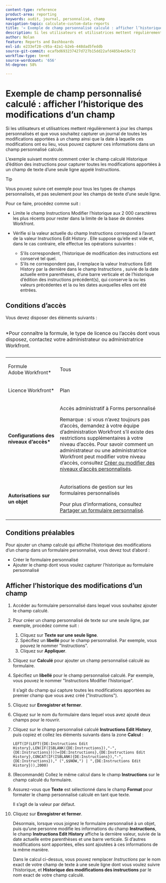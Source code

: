 ```yaml
---
content-type: reference
product-area: reporting
keywords: audit, journal, personnalisé, champ
navigation-topic: calculate-custom-data-reports
title: '« Exemple de champ personnalisé calculé : afficher l’historique des modifications d’un champ »'
description: Si les utilisateurs et utilisatrices mettent régulièrement à jour les champs personnalisés et que vous souhaitez capturer un journal de toutes les modifications apportées à un champ ainsi que la date à laquelle ces modifications ont eu lieu, vous pouvez capturer ces informations dans un champ personnalisé calculé.
author: Nolan
feature: Reports and Dashboards
exl-id: e233ef28-c95a-42a1-b2eb-448dad5feddb
source-git-commit: ecafbd693237427d727b15dd22afd485b4e59c72
workflow-type: tm+mt
source-wordcount: '656'
ht-degree: 58%

---
```


# Exemple de champ personnalisé calculé : afficher l’historique des modifications d’un champ

Si les utilisateurs et utilisatrices mettent régulièrement à jour les champs personnalisés et que vous souhaitez capturer un journal de toutes les modifications apportées à un champ ainsi que la date à laquelle ces modifications ont eu lieu, vous pouvez capturer ces informations dans un champ personnalisé calculé.

L’exemple suivant montre comment créer le champ calculé Historique d’édition des instructions pour capturer toutes les modifications apportées à un champ de texte d’une seule ligne appelé Instructions.

>[!TIP]
>
>Vous pouvez suivre cet exemple pour tous les types de champs personnalisés, et pas seulement pour les champs de texte d’une seule ligne.

Pour ce faire, procédez comme suit :

* Limite le champ Instructions Modifier l’historique aux 2 000 caractères les plus récents pour rester dans la limite de la base de données Workfront.
* Vérifie si la valeur actuelle du champ Instructions correspond à l’avant de la valeur Instructions Edit History . Elle suppose qu’elle est vide et, dans le cas contraire, elle effectue les opérations suivantes :

   * S’ils correspondent, l’historique de modification des instructions est conservé tel quel.
   * S’ils ne correspondent pas, il remplace la valeur Instructions Edit History par la dernière dans le champ Instructions , suivie de la date actuelle entre parenthèses, d’une barre verticale et de l’historique d’édition des instructions précédent(s), qui conserve la ou les valeurs précédentes et la ou les dates auxquelles elles ont été entrées.

## Conditions d’accès

Vous devez disposer des éléments suivants :

<table style="table-layout:auto"> 
 <caption style="text-align: left;"> 
  <p>*Pour connaître la formule, le type de licence ou l’accès dont vous disposez, contactez votre administrateur ou administratrice Workfront.</p> 
 </caption> 
 <col> 
 </col> 
 <col> 
 </col> 
 <tbody> 
  <tr> 
   <td> <p>Formule Adobe Workfront*</p> </td> 
   <td>Tous</td> 
  </tr> 
  <tr> 
   <td> <p>Licence Workfront*</p> </td> 
   <td> <p>Plan </p> </td> 
  </tr> 
  <tr> 
   <td><strong>Configurations des niveaux d’accès*</strong> </td> 
   <td> <p>Accès administratif à Forms personnalisé</p> <p>Remarque : si vous n’avez toujours pas d’accès, demandez à votre équipe d’administration Workfront s’il existe des restrictions supplémentaires à votre niveau d’accès. Pour savoir comment un administrateur ou une administratrice Workfront peut modifier votre niveau d’accès, consultez <a href="../../../administration-and-setup/add-users/configure-and-grant-access/create-modify-access-levels.md" class="MCXref xref">Créer ou modifier des niveaux d’accès personnalisés</a>.</p> </td> 
  </tr> 
  <tr> 
   <td> <p><strong>Autorisations sur un objet</strong> </p> </td> 
   <td> <p>Autorisations de gestion sur les formulaires personnalisés </p> <p>Pour plus d’informations, consultez <a href="../../../administration-and-setup/customize-workfront/create-manage-custom-forms/share-access-to-a-custom-form.md" class="MCXref xref">Partager un formulaire personnalisé</a>.<br></p> </td> 
  </tr> 
 </tbody> 
</table>

## Conditions préalables

Pour ajouter un champ calculé qui affiche l’historique des modifications d’un champ dans un formulaire personnalisé, vous devez tout d’abord :

* Créer le formulaire personnalisé
* Ajouter le champ dont vous voulez capturer l’historique au formulaire personnalisé

## Afficher l’historique des modifications d’un champ

1. Accéder au formulaire personnalisé dans lequel vous souhaitez ajouter le champ calculé.

1. Pour créer un champ personnalisé de texte sur une seule ligne, par exemple, procédez comme suit :

   1. Cliquez sur **Texte sur une seule ligne**.
   1. Spécifiez un **libellé** pour le champ personnalisé. Par exemple, vous pouvez le nommer &quot;Instructions&quot;.
   1. Cliquez sur **Appliquer**.

1. Cliquez sur **Calculé** pour ajouter un champ personnalisé calculé au formulaire.
1. Spécifiez un **libellé** pour le champ personnalisé calculé. Par exemple, vous pouvez le nommer &quot;Instructions Modifier l’historique&quot;.

   Il s’agit du champ qui capture toutes les modifications apportées au premier champ que vous avez créé (&quot;Instructions&quot;).

1. Cliquez sur **Enregistrer et fermer**.
1. Cliquez sur le nom du formulaire dans lequel vous avez ajouté deux champs pour le rouvrir.
1. Cliquez sur le champ personnalisé calculé **Instructions Edit History**, puis copiez et collez les éléments suivants dans la zone **Calcul** :

   ```
   LEFT(IF(LEFT({DE:Instructions Edit History},LEN(IF(ISBLANK({DE:Instructions}),"-",{DE:Instructions})))={DE:Instructions},{DE:Instructions Edit History},CONCAT(IF(ISBLANK({DE:Instructions}),"-",{DE:Instructions})," (",$$NOW,") | ",{DE:Instructions Edit History})),2000)
   ```

1. (Recommandé) Collez le même calcul dans le champ **Instructions** sur le champ calculé du formulaire.
1. Assurez-vous que **Texte** est sélectionné dans le champ **Format** pour formater le champ personnalisé calculé en tant que texte.

   Il s’agit de la valeur par défaut.

1. Cliquez sur **Enregistrer et fermer**.

   Désormais, lorsque vous joignez le formulaire personnalisé à un objet, puis qu’une personne modifie les informations du champ **Instructions**, le champ **Instructions Edit History** affiche la dernière valeur, suivie de la date actuelle entre parenthèses et une barre verticale. Si d’autres modifications sont apportées, elles sont ajoutées à ces informations de la même manière.

   Dans le calcul ci-dessus, vous pouvez remplacer *Instructions* par le nom exact de votre champ de texte à une seule ligne dont vous voulez suivre l’historique, et **Historique des modifications des instructions** par le nom exact de votre champ calculé.
